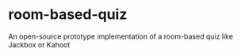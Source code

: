 # room-based-quiz
An open-source prototype implementation of a room-based quiz like Jackbox or Kahoot
